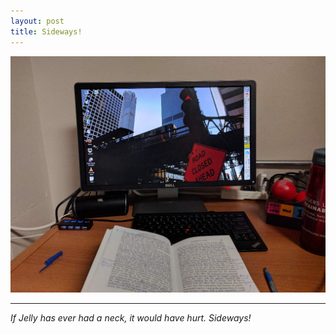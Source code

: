 ```yaml
---
layout: post
title: Sideways!
---
```


[![sideways](/assets/img/sideways.jpg)](/assets/img/sideways-full.jpg)

----------

*If Jelly has ever had a neck, it would have hurt. Sideways!*

